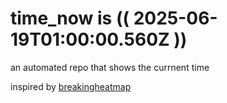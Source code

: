 # time_now is (( 2025-06-19T01:00:00.560Z ))

an automated repo that shows the currnent time

inspired by [breakingheatmap](https://github.com/breakingheatmap/breakingheatmap)